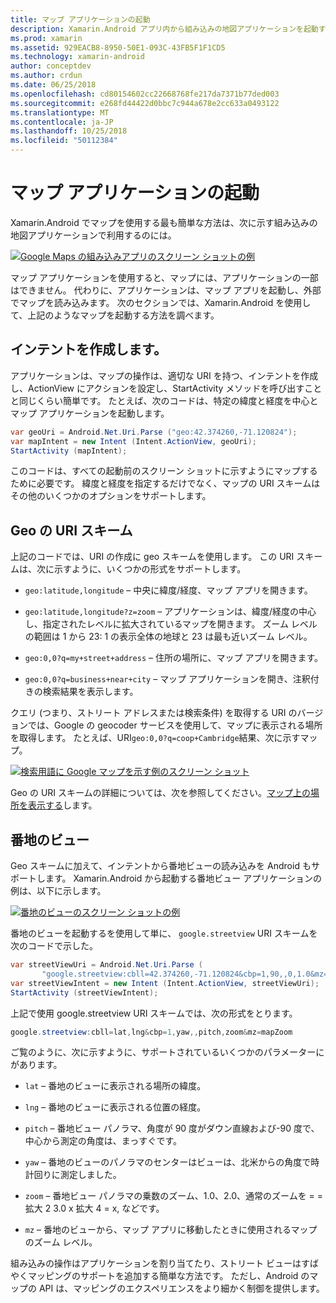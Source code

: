 ```yaml
---
title: マップ アプリケーションの起動
description: Xamarin.Android アプリ内から組み込みの地図アプリケーションを起動する方法。
ms.prod: xamarin
ms.assetid: 929EACB8-8950-50E1-093C-43FB5F1F1CD5
ms.technology: xamarin-android
author: conceptdev
ms.author: crdun
ms.date: 06/25/2018
ms.openlocfilehash: cd80154602cc22668768fe217da7371b77ded003
ms.sourcegitcommit: e268fd44422d0bbc7c944a678e2cc633a0493122
ms.translationtype: MT
ms.contentlocale: ja-JP
ms.lasthandoff: 10/25/2018
ms.locfileid: "50112384"
---
```

# <a name="launching-the-maps-application"></a>マップ アプリケーションの起動

Xamarin.Android でマップを使用する最も簡単な方法は、次に示す組み込みの地図アプリケーションで利用するのには。

[![Google Maps の組み込みアプリのスクリーン ショットの例](maps-application-images/01-mapsapplication.png)](maps-application-images/01-mapsapplication.png#lightbox)

マップ アプリケーションを使用すると、マップには、アプリケーションの一部はできません。 代わりに、アプリケーションは、マップ アプリを起動し、外部でマップを読み込みます。 次のセクションでは、Xamarin.Android を使用して、上記のようなマップを起動する方法を調べます。


## <a name="creating-the-intent"></a>インテントを作成します。

アプリケーションは、マップの操作は、適切な URI を持つ、インテントを作成し、ActionView にアクションを設定し、StartActivity メソッドを呼び出すことと同じくらい簡単です。 たとえば、次のコードは、特定の緯度と経度を中心とマップ アプリケーションを起動します。

```csharp
var geoUri = Android.Net.Uri.Parse ("geo:42.374260,-71.120824");
var mapIntent = new Intent (Intent.ActionView, geoUri);
StartActivity (mapIntent);
```

このコードは、すべての起動前のスクリーン ショットに示すようにマップするために必要です。 緯度と経度を指定するだけでなく、マップの URI スキームはその他のいくつかのオプションをサポートします。


## <a name="geo-uri-scheme"></a>Geo の URI スキーム

上記のコードでは、URI の作成に geo スキームを使用します。 この URI スキームは、次に示すように、いくつかの形式をサポートします。

-   `geo:latitude,longitude` &ndash; 中央に緯度/経度、マップ アプリを開きます。 

-   `geo:latitude,longitude?z=zoom` &ndash; アプリケーションは、緯度/経度の中心し、指定されたレベルに拡大されているマップを開きます。 ズーム レベルの範囲は 1 から 23: 1 の表示全体の地球と 23 は最も近いズーム レベル。

-   `geo:0,0?q=my+street+address` &ndash; 住所の場所に、マップ アプリを開きます。 

-   `geo:0,0?q=business+near+city` &ndash; マップ アプリケーションを開き、注釈付きの検索結果を表示します。 


クエリ (つまり、ストリート アドレスまたは検索条件) を取得する URI のバージョンでは、Google の geocoder サービスを使用して、マップに表示される場所を取得します。 たとえば、URI`geo:0,0?q=coop+Cambridge`結果、次に示すマップ。

[![検索用語に Google マップを示す例のスクリーン ショット](maps-application-images/02-mapsearch.png)](maps-application-images/02-mapsearch.png#lightbox)



Geo の URI スキームの詳細については、次を参照してください。[マップ上の場所を表示する](http://developer.android.com/guide/components/intents-common.html#Maps)します。


## <a name="street-view"></a>番地のビュー

Geo スキームに加えて、インテントから番地ビューの読み込みを Android もサポートします。 Xamarin.Android から起動する番地ビュー アプリケーションの例は、以下に示します。

[![番地のビューのスクリーン ショットの例](maps-application-images/03-streetview.png)](maps-application-images/03-streetview.png#lightbox)

番地のビューを起動するを使用して単に、 `google.streetview` URI スキームを次のコードで示した。

```csharp
var streetViewUri = Android.Net.Uri.Parse (
       "google.streetview:cbll=42.374260,-71.120824&cbp=1,90,,0,1.0&mz=20");  
var streetViewIntent = new Intent (Intent.ActionView, streetViewUri);  
StartActivity (streetViewIntent);
```

上記で使用 google.streetview URI スキームでは、次の形式をとります。

```csharp
google.streetview:cbll=lat,lng&cbp=1,yaw,,pitch,zoom&mz=mapZoom
```

ご覧のように、次に示すように、サポートされているいくつかのパラメーターにがあります。

-   `lat` &ndash; 番地のビューに表示される場所の緯度。

-   `lng` &ndash; 番地のビューに表示される位置の経度。

-   `pitch` &ndash; 番地ビュー パノラマ、角度が 90 度がダウン直線および-90 度で、中心から測定の角度は、まっすぐです。

-   `yaw` &ndash; 番地のビューのパノラマのセンターはビューは、北米からの角度で時計回りに測定しました。

-   `zoom` &ndash; 番地ビュー パノラマの乗数のズーム、1.0、2.0、通常のズームを = = 拡大 2 3.0 x 拡大 4 = x, などです。

-   `mz` &ndash; 番地のビューから、マップ アプリに移動したときに使用されるマップのズーム レベル。


組み込みの操作はアプリケーションを割り当てたり、ストリート ビューはすばやくマッピングのサポートを追加する簡単な方法です。 ただし、Android のマップの API は、マッピングのエクスペリエンスをより細かく制御を提供します。
